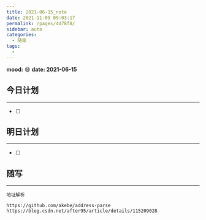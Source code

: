 ```yaml
---
title: 2021-06-15_note
date: 2021-11-09 09:03:17
permalink: /pages/4d78f8/
sidebar: auto
categories:
  - 随笔
tags:
  - 
---
```

**mood:** :smile:  																		**date: 2021-06-15**  
## 今日计划  
------
- [ ]  
## 明日计划  
------
- [ ]  
## 随写 
------

```
地址解析

https://github.com/akebe/address-parse
https://blog.csdn.net/after95/article/details/115209028
```

